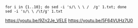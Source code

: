 ```
for i in {1..10}; do sed -i 's/\ \ \ /  /g' 1.txt; done
sed -i 's/\ \ /\t/g' 1.txt
```


  https://youtu.be/9Zn2Je_VELE
  https://youtu.be/5F64VUHz7U0
